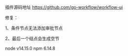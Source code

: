 插件源码地址 https://github.com/go-workflow/workflow-ui

修复：

  1、条件节点无法添加审批节点
  
  2、最后一个结点会生成空节



node v14.15.0
npm 6.14.8





